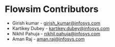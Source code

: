 # Flowsim Contributors
* Girish kumar - girish_kumar@infosys.com
* Kartikey Dubey - kartikey.dubey@infosys.com
* Nikhil Pahuja - nikhil.pahuja@infosys.com 
* Aman Raj - aman.raj@infosys.com
